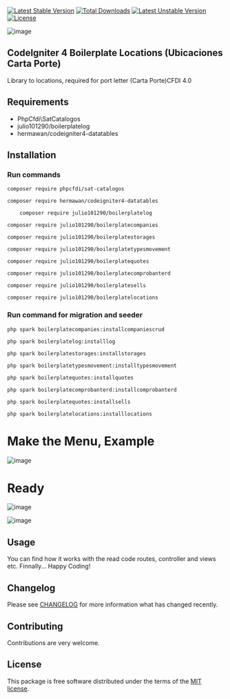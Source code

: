 [![Latest Stable Version](https://poser.okvpn.org/julio101290/boilerplatelocations/v/stable)](https://packagist.org/packages/julio101290/boilerplatelocations) [![Total Downloads](https://poser.okvpn.org/julio101290/boilerplatelocations/downloads)](https://packagist.org/packages/julio101290/boilerplatelocations) [![Latest Unstable Version](https://poser.okvpn.org/julio101290/boilerplatelocations/v/unstable)](https://packagist.org/packages/julio101290/boilerplatelocations) [![License](https://poser.okvpn.org/julio101290/boilerplatelocations/license)](https://packagist.org/packages/julio101290/boilerplatelocations)

![image](https://github.com/user-attachments/assets/3aa98f16-c7e2-460c-8fda-f538cdb34aab)



## CodeIgniter 4 Boilerplate Locations (Ubicaciones Carta Porte)
Library to locations, required for port letter (Carta Porte)CFDI 4.0 

## Requirements
* PhpCfdi\SatCatalogos
* julio101290/boilerplatelog
* hermawan/codeigniter4-datatables

## Installation

### Run commands
	
 	composer require phpcfdi/sat-catalogos

   	composer require hermawan/codeigniter4-datatables

    	composer require julio101290/boilerplatelog

	composer require julio101290/boilerplatecompanies

  	composer require julio101290/boilerplatestorages

	composer require julio101290/boilerplatetypesmovement

	composer require julio101290/boilerplatequotes

 	composer require julio101290/boilerplatecomprobanterd

 	composer require julio101290/boilerplatesells

  	composer require julio101290/boilerplatelocations


### Run command for migration and seeder

	php spark boilerplatecompanies:installcompaniescrud

 	php spark boilerplatelog:installlog

  	php spark boilerplatestorages:installstorages

	php spark boilerplatetypesmovement:installtypesmovement

	php spark boilerplatequotes:installquotes

 	php spark boilerplatecomprobanterd:installcomprobanterd

	php spark boilerplatequotes:installsells

 	php spark boilerplatelocations:installlocations
	

# Make the Menu, Example
![image](https://github.com/user-attachments/assets/e8922b6f-6afe-49b4-ad37-5eb82665c179)



# Ready

![image](https://github.com/user-attachments/assets/f059a131-b411-4855-971a-86098ac5af5f)

![image](https://github.com/user-attachments/assets/1497254f-16ad-4c42-b118-ee1f27df5bad)



Usage
-----
You can find how it works with the read code routes, controller and views etc. Finnally... Happy Coding!

Changelog
--------
Please see [CHANGELOG](CHANGELOG.md) for more information what has changed recently.

Contributing
------------
Contributions are very welcome.

License
-------

This package is free software distributed under the terms of the [MIT license](LICENSE.md).

